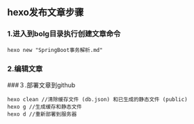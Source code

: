 ## hexo发布文章步骤

### 1.进入到bolg目录执行创建文章命令
```
hexo new "SpringBoot事务解析.md"
```

### 2.编辑文章


###３.部署文章到github

```
hexo clean //清除缓存文件 (db.json) 和已生成的静态文件 (public)
hexo g //生成缓存和静态文件
hexo d //重新部署到服务器

```
